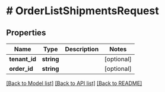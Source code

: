 # # OrderListShipmentsRequest


## Properties


Name | Type | Description | Notes
------------ | ------------- | ------------- | -------------
**tenant_id**| **string** |   | [optional]
**order_id**| **string** |   | [optional]


[[Back to Model list]](../../README.md#models) [[Back to API list]](../../README.md#endpoints) [[Back to README]](../../README.md)
